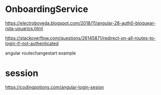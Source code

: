 # OnboardingService

https://electroboveda.blogspot.com/2018/11/angular-28-auth0-bloquear-ruta-usuarios.html


https://stackoverflow.com/questions/26145871/redirect-on-all-routes-to-login-if-not-authenticated

angular routechangestart example

# session
https://codingpotions.com/angular-login-sesion
